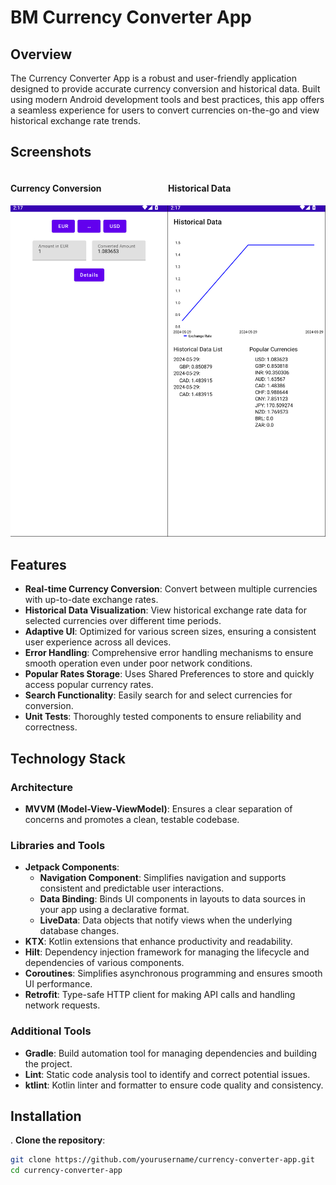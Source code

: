 # BM Currency Converter App

## Overview

The Currency Converter App is a robust and user-friendly application designed to provide accurate currency conversion and historical data. Built using modern Android development tools and best practices, this app offers a seamless experience for users to convert currencies on-the-go and view historical exchange rate trends.

## Screenshots

<div style="display: flex; justify-content: space-around;">
    <div>
        <h4>Currency Conversion</h4>
        <img src="https://github.com/Billoxinogen18/bm_currency_converter/blob/main/images/Screenshot%202024-05-29%20at%2017.17.52.png" alt="Currency Conversion" width="400">
    </div>
    <div>
        <h4>Historical Data</h4>
        <img src="https://github.com/Billoxinogen18/bm_currency_converter/blob/main/images/Screenshot%202024-05-29%20at%2017.17.42.png" alt="Historical Data" width="400">
    </div>
</div>



## Features

- **Real-time Currency Conversion**: Convert between multiple currencies with up-to-date exchange rates.
- **Historical Data Visualization**: View historical exchange rate data for selected currencies over different time periods.
- **Adaptive UI**: Optimized for various screen sizes, ensuring a consistent user experience across all devices.
- **Error Handling**: Comprehensive error handling mechanisms to ensure smooth operation even under poor network conditions.
- **Popular Rates Storage**: Uses Shared Preferences to store and quickly access popular currency rates.
- **Search Functionality**: Easily search for and select currencies for conversion.
- **Unit Tests**: Thoroughly tested components to ensure reliability and correctness.

## Technology Stack

### Architecture
- **MVVM (Model-View-ViewModel)**: Ensures a clear separation of concerns and promotes a clean, testable codebase.

### Libraries and Tools
- **Jetpack Components**:
  - **Navigation Component**: Simplifies navigation and supports consistent and predictable user interactions.
  - **Data Binding**: Binds UI components in layouts to data sources in your app using a declarative format.
  - **LiveData**: Data objects that notify views when the underlying database changes.
- **KTX**: Kotlin extensions that enhance productivity and readability.
- **Hilt**: Dependency injection framework for managing the lifecycle and dependencies of various components.
- **Coroutines**: Simplifies asynchronous programming and ensures smooth UI performance.
- **Retrofit**: Type-safe HTTP client for making API calls and handling network requests.

### Additional Tools
- **Gradle**: Build automation tool for managing dependencies and building the project.
- **Lint**: Static code analysis tool to identify and correct potential issues.
- **ktlint**: Kotlin linter and formatter to ensure code quality and consistency.

## Installation

. **Clone the repository**:
   ```sh
   git clone https://github.com/yourusername/currency-converter-app.git
   cd currency-converter-app
